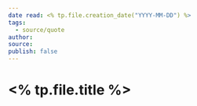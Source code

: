 ```yaml
---
date read: <% tp.file.creation_date("YYYY-MM-DD") %>
tags:
  - source/quote
author: 
source: 
publish: false
---
```

# <% tp.file.title %>


